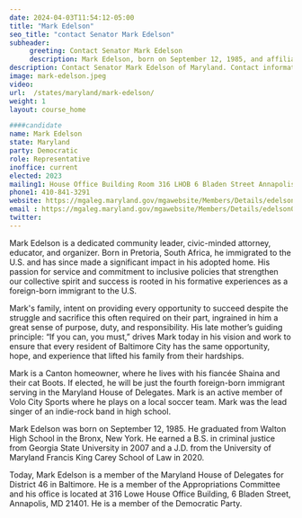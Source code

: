 ```yaml
---
date: 2024-04-03T11:54:12-05:00
title: "Mark Edelson"
seo_title: "contact Senator Mark Edelson"
subheader:
     greeting: Contact Senator Mark Edelson
     description: Mark Edelson, born on September 12, 1985, and affiliated with the Democratic Party, is a South African-American politician serving as a member of the Maryland House of Delegates, representing District 46. He assumed office on January 11, 2023.
description: Contact Senator Mark Edelson of Maryland. Contact information for Mark Edelson includes email address, phone number, and mailing address.
image: mark-edelson.jpeg
video:
url:  /states/maryland/mark-edelson/
weight: 1
layout: course_home

####candidate
name: Mark Edelson
state: Maryland
party: Democratic
role: Representative
inoffice: current
elected: 2023
mailing1: House Office Building Room 316 LHOB 6 Bladen Street Annapolis, MD 21401
phone1: 410-841-3291
website: https://mgaleg.maryland.gov/mgawebsite/Members/Details/edelson01/
email : https://mgaleg.maryland.gov/mgawebsite/Members/Details/edelson01/
twitter:
---
```


Mark Edelson is a dedicated community leader, civic-minded attorney, educator, and organizer. Born in Pretoria, South Africa, he immigrated to the U.S. and has since made a significant impact in his adopted home. His passion for service and commitment to inclusive policies that strengthen our collective spirit and success is rooted in his formative experiences as a foreign-born immigrant to the U.S.

Mark's family, intent on providing every opportunity to succeed despite the struggle and sacrifice this often required on their part, ingrained in him a great sense of purpose, duty, and responsibility. His late mother’s guiding principle: “If you can, you must,” drives Mark today in his vision and work to ensure that every resident of Baltimore City has the same opportunity, hope, and experience that lifted his family from their hardships.

Mark is a Canton homeowner, where he lives with his fiancée Shaina and their cat Boots. If elected, he will be just the fourth foreign-born immigrant serving in the Maryland House of Delegates. Mark is an active member of Volo City Sports where he plays on a local soccer team. Mark was the lead singer of an indie-rock band in high school.

Mark Edelson was born on September 12, 1985. He graduated from Walton High School in the Bronx, New York. He earned a B.S. in criminal justice from Georgia State University in 2007 and a J.D. from the University of Maryland Francis King Carey School of Law in 2020.

Today, Mark Edelson is a member of the Maryland House of Delegates for District 46 in Baltimore. He is a member of the Appropriations Committee and his office is located at 316 Lowe House Office Building, 6 Bladen Street, Annapolis, MD 21401. He is a member of the Democratic Party.
